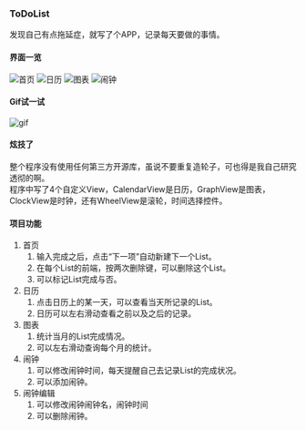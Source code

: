 ### ToDoList  
发现自己有点拖延症，就写了个APP，记录每天要做的事情。
#### 界面一览
![首页](https://raw.githubusercontent.com/happyfsyy/ToDoList/master/screnshots/1.jpg)
![日历](https://raw.githubusercontent.com/happyfsyy/ToDoList/master/screnshots/2.jpg)
![图表](https://raw.githubusercontent.com/happyfsyy/ToDoList/master/screnshots/3.jpg)
![闹钟](https://raw.githubusercontent.com/happyfsyy/ToDoList/master/screnshots/4.jpg)
#### Gif试一试
![gif]()
#### 炫技了
整个程序没有使用任何第三方开源库，虽说不要重复造轮子，可也得是我自己研究透彻的啊。  
程序中写了4个自定义View，CalendarView是日历，GraphView是图表，ClockView是时钟，还有WheelView是滚轮，时间选择控件。  
#### 项目功能
1. 首页
    1. 输入完成之后，点击“下一项”自动新建下一个List。
    2. 在每个List的前端，按两次删除键，可以删除这个List。
    3. 可以标记List完成与否。
2. 日历
    1. 点击日历上的某一天，可以查看当天所记录的List。
    2. 日历可以左右滑动查看之前以及之后的记录。
3. 图表
    1. 统计当月的List完成情况。
    2. 可以左右滑动查询每个月的统计。
4. 闹钟
    1. 可以修改闹钟时间，每天提醒自己去记录List的完成状况。
    2. 可以添加闹钟。
5. 闹钟编辑
    1. 可以修改闹钟闹钟名，闹钟时间
    2. 可以删除闹钟。


